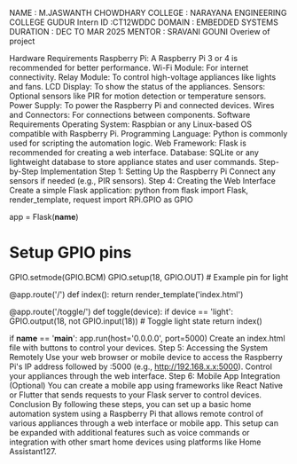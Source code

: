 NAME : M.JASWANTH CHOWDHARY
COLLEGE : NARAYANA ENGINEERING COLLEGE GUDUR
Intern ID :CT12WDDC
DOMAIN : EMBEDDED SYSTEMS 
DURATION : DEC TO MAR 2025
MENTOR : SRAVANI GOUNI 
 Overiew of project 

  Hardware Requirements
Raspberry Pi: A Raspberry Pi 3 or 4 is recommended for better performance.
Wi-Fi Module: For internet connectivity.
Relay Module: To control high-voltage appliances like lights and fans.
LCD Display: To show the status of the appliances.
Sensors: Optional sensors like PIR for motion detection or temperature sensors.
Power Supply: To power the Raspberry Pi and connected devices.
Wires and Connectors: For connections between components.
Software Requirements
Operating System: Raspbian or any Linux-based OS compatible with Raspberry Pi.
Programming Language: Python is commonly used for scripting the automation logic.
Web Framework: Flask is recommended for creating a web interface.
Database: SQLite or any lightweight database to store appliance states and user commands.
Step-by-Step Implementation
Step 1: Setting Up the Raspberry Pi
Connect any sensors if needed (e.g., PIR sensors).
Step 4: Creating the Web Interface
Create a simple Flask application:
python
from flask import Flask, render_template, request
import RPi.GPIO as GPIO

app = Flask(__name__)

# Setup GPIO pins
GPIO.setmode(GPIO.BCM)
GPIO.setup(18, GPIO.OUT)  # Example pin for light

@app.route('/')
def index():
    return render_template('index.html')

@app.route('/toggle/<device>')
def toggle(device):
    if device == 'light':
        GPIO.output(18, not GPIO.input(18))  # Toggle light state
    return index()

if __name__ == '__main__':
    app.run(host='0.0.0.0', port=5000)
Create an index.html file with buttons to control your devices.
Step 5: Accessing the System Remotely
Use your web browser or mobile device to access the Raspberry Pi's IP address followed by :5000 (e.g., http://192.168.x.x:5000).
Control your appliances through the web interface.
Step 6: Mobile App Integration (Optional)
You can create a mobile app using frameworks like React Native or Flutter that sends requests to your Flask server to control devices.
Conclusion
By following these steps, you can set up a basic home automation system using a Raspberry Pi that allows remote control of various appliances through a web interface or mobile app. This setup can be expanded with additional features such as voice commands or integration with other smart home devices using platforms like Home Assistant127.

